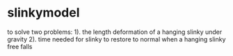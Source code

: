 # slinkymodel
to solve two problems: 1). the length deformation of a hanging slinky under gravity 2). time needed for slinky to restore to normal when a hanging slinky free falls 
